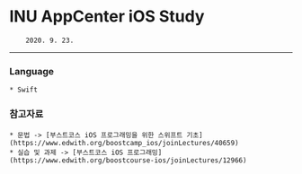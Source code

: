 # INU AppCenter iOS Study
		2020. 9. 23.
- - - -
### Language
	* Swift
### 참고자료
	* 문법 -> [부스트코스 iOS 프로그래밍을 위한 스위프트 기초](https://www.edwith.org/boostcamp_ios/joinLectures/40659)
	* 실습 및 과제 -> [부스트코스 iOS 프로그래밍](https://www.edwith.org/boostcourse-ios/joinLectures/12966)